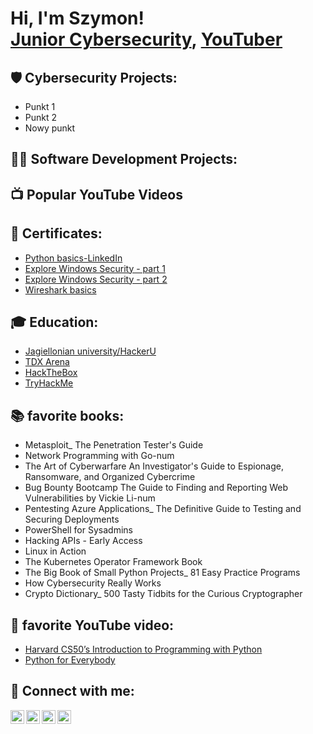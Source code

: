 <h1>Hi, I'm Szymon! <br/><a href="https://github.com/pichreduktor</a>, <a href="https://www.linkedin.com/in/szymon-picheta-532885136/">Junior Cybersecurity</a>, <a href="https://www.youtube.com/c/pichreduktor">YouTuber</a></h1>

<h2>🛡️ Cybersecurity Projects:</h2>
<ul>
  <li>Punkt 1</li>
  <li>Punkt 2</li>
  <li>Nowy punkt</li>
</ul>


<h2>👨‍💻 Software Development Projects:</h2>



<h2>📺 Popular YouTube Videos</h2>



<h2> 🧾 Certificates:</h2>

- [Python basics-LinkedIn](https://www.youtube.com/watch?v=a83ASGn_V_s)
- [Explore Windows Security - part 1](https://www.youtube.com/watch?v=a83ASGn_V_s)
- [Explore Windows Security - part 2](https://www.youtube.com/watch?v=a83ASGn_V_s)
- [Wireshark basics](https://www.youtube.com/watch?v=a83ASGn_V_s)
  
<h2> 🎓 Education:</h2>

- [Jagiellonian university/HackerU](https://www.youtube.com/watch?v=a83ASGn_V_s)
- [TDX Arena](https://www.youtube.com/watch?v=a83ASGn_V_s)
- [HackTheBox](https://www.youtube.com/watch?v=a83ASGn_V_s)
- [TryHackMe](https://www.youtube.com/watch?v=a83ASGn_V_s)


<h2> 📚 favorite books:</h2>
<ul>
  <li>Metasploit_ The Penetration Tester's Guide</li>
  <li>Network Programming with Go-num</li>
  <li>The Art of Cyberwarfare An Investigator's Guide to Espionage, Ransomware, and Organized Cybercrime</li>
  <li>Bug Bounty Bootcamp The Guide to Finding and Reporting Web Vulnerabilities by Vickie Li-num</li>
  <li>Pentesting Azure Applications_ The Definitive Guide to Testing and Securing Deployments</li>
  <li>PowerShell for Sysadmins</li>
  <li>Hacking APIs - Early Access</li>
  <li>Linux in Action</li>
  <li>The Kubernetes Operator Framework Book</li>
  <li>The Big Book of Small Python Projects_ 81 Easy Practice Programs</li>
  <li>How Cybersecurity Really Works</li>
  <li>Crypto Dictionary_ 500 Tasty Tidbits for the Curious Cryptographer</li>
</ul>

<h2> 🎥 favorite YouTube video:</h2>

  - [Harvard CS50’s Introduction to Programming with Python](https://www.youtube.com/watch?v=nLRL_NcnK-4)
  - [Python for Everybody](https://www.youtube.com/watch?v=8DvywoWv6fI)

<h2> 🤳 Connect with me:</h2>

[<img align="left" alt="JoshMadakor | YouTube" width="22px" src="https://cdn.jsdelivr.net/npm/simple-icons@v3/icons/youtube.svg" />][youtube]
[<img align="left" alt="JoshMadakor | Twitter" width="22px" src="https://cdn.jsdelivr.net/npm/simple-icons@v3/icons/twitter.svg" />][twitter]
[<img align="left" alt="JoshMadakor | LinkedIn" width="22px" src="https://cdn.jsdelivr.net/npm/simple-icons@v3/icons/linkedin.svg" />][linkedin]
[<img align="left" alt="JoshMadakor | Instagram" width="22px" src="https://cdn.jsdelivr.net/npm/simple-icons@v3/icons/instagram.svg" />][instagram]

[twitter]: https://twitter.com/joshmadakor
[youtube]: https://www.youtube.com/c/joshmadakor
[instagram]: https://www.instagram.com/joshmadakor/
[linkedin]: https://linkedin.com/in/joshmadakor

<!--
**joshmadakor1/joshmadakor1** is a ✨ _special_ ✨ repository because its `README.md` (this file) appears on your GitHub profile.

Here are some ideas to get you started:

- 🔭 I’m currently working on ...
- 🌱 I’m currently learning ...
- 👯 I’m looking to collaborate on ...
- 🤔 I’m looking for help with ...
- 💬 Ask me about ...
- 📫 How to reach me: ...
- 😄 Pronouns: ...
- ⚡ Fun fact: ...
-->
